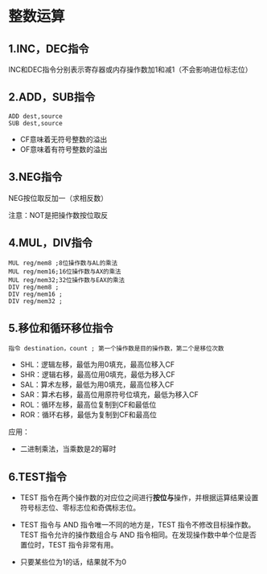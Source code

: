 # 整数运算



## 1.INC，DEC指令

INC和DEC指令分别表示寄存器或内存操作数加1和减1（不会影响进位标志位）



## 2.ADD，SUB指令

```assembly
ADD dest,source
SUB dest,source
```

* CF意味着无符号整数的溢出
* OF意味着有符号整数的溢出



## 3.NEG指令

NEG按位取反加一（求相反数）

注意：NOT是把操作数按位取反



## 4.MUL，DIV指令

```assembly
MUL reg/mem8 ;8位操作数与AL的乘法
MUL reg/mem16;16位操作数与AX的乘法
MUL reg/mem32;32位操作数与EAX的乘法
DIV reg/mem8 ;
DIV reg/mem16 ;
DIV reg/mem32 ;
```



## 5.移位和循环移位指令

```assembly
指令 destination，count ; 第一个操作数是目的操作数，第二个是移位次数
```

* SHL：逻辑左移，最低为用0填充，最高位移入CF
* SHR：逻辑右移，最高位用0填充，最低为移入CF
* SAL：算术左移，最低为用0填充，最高位移入CF
* SAR：算术右移，最高位用原符号位填充，最低为移入CF
* ROL：循环左移，最高位复制到CF和最低位
* ROR：循环右移，最低为复制到CF和最高位

应用：

* 二进制乘法，当乘数是2的幂时



## 6.TEST指令

* TEST 指令在两个操作数的对应位之间进行**按位与**操作，并根据运算结果设置符号标志位、零标志位和奇偶标志位。

* TEST 指令与 AND 指令唯一不同的地方是，TEST 指令不修改目标操作数。TEST 指令允许的操作数组合与 AND 指令相同。在发现操作数中单个位是否置位时，TEST 指令非常有用。

* 只要某些位为1的话，结果就不为0
